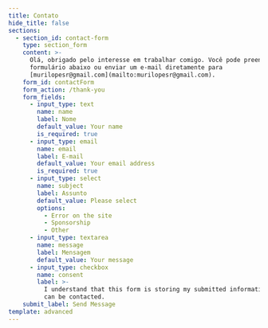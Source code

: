 ```yaml
---
title: Contato
hide_title: false
sections:
  - section_id: contact-form
    type: section_form
    content: >-
      Olá, obrigado pelo interesse em trabalhar comigo. Você pode preencher o
      formulário abaixo ou enviar um e-mail diretamente para
      [murilopesr@gmail.com](mailto:murilopesr@gmail.com).
    form_id: contactForm
    form_action: /thank-you
    form_fields:
      - input_type: text
        name: name
        label: Nome
        default_value: Your name
        is_required: true
      - input_type: email
        name: email
        label: E-mail
        default_value: Your email address
        is_required: true
      - input_type: select
        name: subject
        label: Assunto
        default_value: Please select
        options:
          - Error on the site
          - Sponsorship
          - Other
      - input_type: textarea
        name: message
        label: Mensagem
        default_value: Your message
      - input_type: checkbox
        name: consent
        label: >-
          I understand that this form is storing my submitted information so I
          can be contacted.
    submit_label: Send Message
template: advanced
---
```

